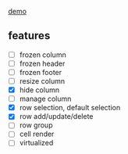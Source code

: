 [demo](https://bitterteasweetorange.github.io/mui-easy-table/?path=/story/easytable--defalut)

## features

- [ ] frozen column
- [ ] frozen header
- [ ] frozen footer
- [ ] resize column
- [x] hide column
- [ ] manage column
- [x] row selection, default selection
- [x] row add/update/delete
- [ ] row group
- [ ] cell render
- [ ] virtualized
